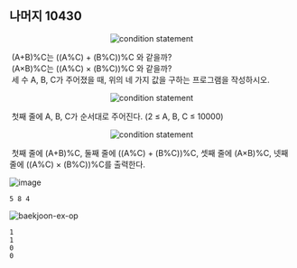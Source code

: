 ## 나머지 10430


<p align="center">
  <img src="https://user-images.githubusercontent.com/76546167/145960503-58714af7-c6cd-4a89-8064-fdc213a0e744.PNG" 
alt="condition statement" /></p>

&nbsp;(A+B)%C는 ((A%C) + (B%C))%C 와 같을까?</br>
&nbsp;(A×B)%C는 ((A%C) × (B%C))%C 와 같을까?</br>
&nbsp;세 수 A, B, C가 주어졌을 때, 위의 네 가지 값을 구하는 프로그램을 작성하시오.

<p align="center">
  <img src="https://user-images.githubusercontent.com/76546167/145960554-2792a951-dc7d-42bd-bc0a-d9ccf7891a97.PNG" 
alt="condition statement" /></p>

&nbsp;첫째 줄에 A, B, C가 순서대로 주어진다. (2 ≤ A, B, C ≤ 10000)

<p align="center">
  <img src="https://user-images.githubusercontent.com/76546167/145960716-4c6c1514-9ad7-4e80-8083-954118b9f689.PNG" 
alt="condition statement" /></p>

&nbsp;첫째 줄에 (A+B)%C, 둘째 줄에 ((A%C) + (B%C))%C, 셋째 줄에 (A×B)%C, 넷째 줄에 ((A%C) × (B%C))%C를 출력한다.

![image](https://user-images.githubusercontent.com/76546167/145961090-b47d9b82-39d2-46f2-bc69-4ad4858b1704.png)

```
5 8 4
```

![baekjoon-ex-op](https://user-images.githubusercontent.com/76546167/145961616-3b9d8b2d-2027-4834-bbaf-62792f46d203.PNG)

```
1
1
0
0
```
